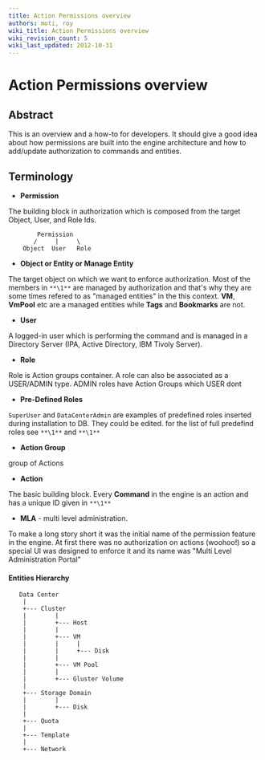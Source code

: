 ```yaml
---
title: Action Permissions overview
authors: moti, roy
wiki_title: Action Permissions overview
wiki_revision_count: 5
wiki_last_updated: 2012-10-31
---
```


# Action Permissions overview

## Abstract

This is an overview and a how-to for developers. It should give a good idea about how
permissions are built into the engine architecture and how to add/update authorization to commands and entities.

## Terminology

*   **Permission**

The building block in authorization which is composed from the target Object, User, and Role Ids.

            Permission
           /     |     \
        Object  User   Role

*   **Object or Entity or Manage Entity**

The target object on which we want to enforce authorization. Most of the members in `**\1**` are
managed by authorization and that's why they are some times refered to as "managed entities" in the this context.
**VM**, **VmPool** etc are a managed entities while **Tags** and **Bookmarks** are not.

*   **User**

A logged-in user which is performing the command and is managed in a Directory Server (IPA, Active Directory, IBM Tivoly Server).

*   **Role**

Role is Action groups container. A role can also be associated as a USER/ADMIN type. ADMIN roles have Action Groups which USER dont

*   **Pre-Defined Roles**

`SuperUser` and ` DataCenterAdmin ` are examples of predefined roles inserted during installation to DB. They could be edited.
for the list of full predefind roles see `**\1**` and `**\1**`

*   **Action Group**

group of Actions

*   **Action**

The basic building block. Every **Command** in the engine is an action and has a unique ID given in `**\1**`

*   **MLA** - multi level administration.

To make a long story short it was the initial name of the permission feature in the engine. At first there was no
authorization on actions (woohoo!) so a special UI was designed to enforce it and its name was "Multi Level Administration Portal"

#### Entities Hierarchy

       Data Center
        |
        +--- Cluster
        |        |
        |        +--- Host
        |        |
        |        +--- VM
        |        |     |
        |        |     +--- Disk
        |        |
        |        +--- VM Pool
        |        |
        |        +--- Gluster Volume
        |
        +--- Storage Domain
        |        |
        |        +--- Disk
        |
        +--- Quota
        |
        +--- Template
        |
        +--- Network
